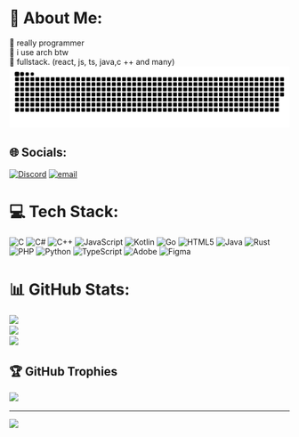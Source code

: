 # 💫 About Me:
🔫 really programmer<br>🥶 i use arch btw<br>🤑 fullstack. (react, js, ts, java,c ++ and many)<br>
![GitHub Snake](https://github.com/IMDelewer/snk/blob/output/github-contribution-grid-snake-grey.svg)

## 🌐 Socials:
[![Discord](https://img.shields.io/badge/Discord-%237289DA.svg?logo=discord&logoColor=white)](https://discord.gg/https://discord.gg/CpkC8Sww5y) [![email](https://img.shields.io/badge/Email-D14836?logo=gmail&logoColor=white)](mailto:kirillbelakov2222@gmail.com) 

# 💻 Tech Stack:
![C](https://img.shields.io/badge/c-%2300599C.svg?style=flat-square&logo=c&logoColor=white) ![C#](https://img.shields.io/badge/c%23-%23239120.svg?style=flat-square&logo=csharp&logoColor=white) ![C++](https://img.shields.io/badge/c++-%2300599C.svg?style=flat-square&logo=c%2B%2B&logoColor=white) ![JavaScript](https://img.shields.io/badge/javascript-%23323330.svg?style=flat-square&logo=javascript&logoColor=%23F7DF1E) ![Kotlin](https://img.shields.io/badge/kotlin-%237F52FF.svg?style=flat-square&logo=kotlin&logoColor=white) ![Go](https://img.shields.io/badge/go-%2300ADD8.svg?style=flat-square&logo=go&logoColor=white) ![HTML5](https://img.shields.io/badge/html5-%23E34F26.svg?style=flat-square&logo=html5&logoColor=white) ![Java](https://img.shields.io/badge/java-%23ED8B00.svg?style=flat-square&logo=openjdk&logoColor=white) ![Rust](https://img.shields.io/badge/rust-%23000000.svg?style=flat-square&logo=rust&logoColor=white) ![PHP](https://img.shields.io/badge/php-%23777BB4.svg?style=flat-square&logo=php&logoColor=white) ![Python](https://img.shields.io/badge/python-3670A0?style=flat-square&logo=python&logoColor=ffdd54) ![TypeScript](https://img.shields.io/badge/typescript-%23007ACC.svg?style=flat-square&logo=typescript&logoColor=white) ![Adobe](https://img.shields.io/badge/adobe-%23FF0000.svg?style=flat-square&logo=adobe&logoColor=white) ![Figma](https://img.shields.io/badge/figma-%23F24E1E.svg?style=flat-square&logo=figma&logoColor=white)
# 📊 GitHub Stats:
![](https://github-readme-stats.vercel.app/api?username=supminer&theme=dark&hide_border=false&include_all_commits=false&count_private=true)<br/>
![](https://nirzak-streak-stats.vercel.app/?user=supminer&theme=dark&hide_border=false)<br/>
![](https://github-readme-stats.vercel.app/api/top-langs/?username=supminer&theme=dark&hide_border=false&include_all_commits=false&count_private=true&layout=compact)

## 🏆 GitHub Trophies
![](https://github-profile-trophy.vercel.app/?username=supminer&theme=date_night&no-frame=false&no-bg=true&margin-w=4)

---
[![](https://visitcount.itsvg.in/api?id=supminer&icon=0&color=0)](https://visitcount.itsvg.in)

<!-- Proudly created with GPRM ( https://gprm.itsvg.in ) -->
